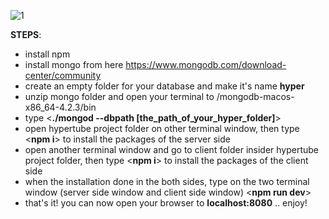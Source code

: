 ![1](pics/hypertube.gif)

**STEPS**:
- install npm
- install mongo from here https://www.mongodb.com/download-center/community
- create an empty folder for your database and make it's name **hyper**
- unzip mongo folder and open your terminal to /mongodb-macos-x86_64-4.2.3/bin
- type <**./mongod --dbpath [the_path_of_your_hyper_folder]**>
- open hypertube project folder on other terminal window, then type <**npm i**> to install the packages of the server side
- open another terminal window and go to client folder insider hypertube project folder, then type <**npm i**> to install the packages of the client side
- when the installation done in the both sides, type on the two terminal window (server side window and client side window) <**npm run dev**>
- that's it! you can now open your browser to **localhost:8080** .. enjoy!
